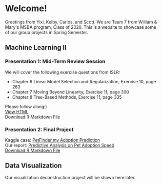 # Welcome!

Greetings from Yixi, Kelby, Carlos, and Scott. We are Team 7 from William & Mary's MSBA program, Class of 2020. This is a website to showcase some of our group projects in Spring Semester.

## Machine Learning II

### Presentation 1: Mid-Term Review Session
We will cover the following exercise questions from ISLR:<br>
- Chapter 6 Linear Model Selection and Regularization, Exercise 10, page 263<br>
- Chapter 7 Moving Beyond Linearity, Exercise 11, page 300<br>
- Chapter 8 Tree-Based Methods, Exercise 11, page 335<br>

Please follow along:)<br>
[View HTML](https://yixichen10.github.io/MSBA-Team7/TA1.html)<br>
[Download R Markdown File](TA1.Rmd)<br>


### Presentation 2: Final Project

Kaggle case: [PetFinder.my Adoption Prediction](https://www.kaggle.com/c/petfinder-adoption-prediction)<br>
Our report: [Predictive Analysis on Pet Adoption Speed](https://yixichen10.github.io/MSBA-Team7/TA2.html)<br>
[Download R Markdown File](TA2.Rmd)<br>


## Data Visualization

Our visualization deconstruction project will be shown here later.

